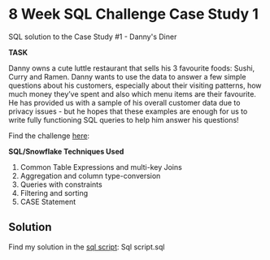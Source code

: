# 8 Week SQL Challenge Case Study 1

SQL solution to the Case Study #1 - Danny's Diner

**TASK**

Danny owns a cute luttle restaurant that sells his 3 favourite foods: Sushi, Curry and Ramen. Danny wants to use the data to answer a few simple questions about his customers, especially about their visiting patterns, how much money they’ve spent and also which menu items are their favourite. He has provided us with a sample of his overall customer data due to privacy issues - but he hopes that these examples are enough for us to write fully functioning SQL queries to help him answer his questions!

Find the challenge [here](https://8weeksqlchallenge.com/case-study-1/):

**SQL/Snowflake Techniques Used**

1.  Common Table Expressions and multi-key Joins
2.  Aggregation and column type-conversion
3.  Queries with constraints
4.  Filtering and sorting
5.  CASE Statement

## Solution

Find my solution in the [sql script](https://): Sql script.sql
